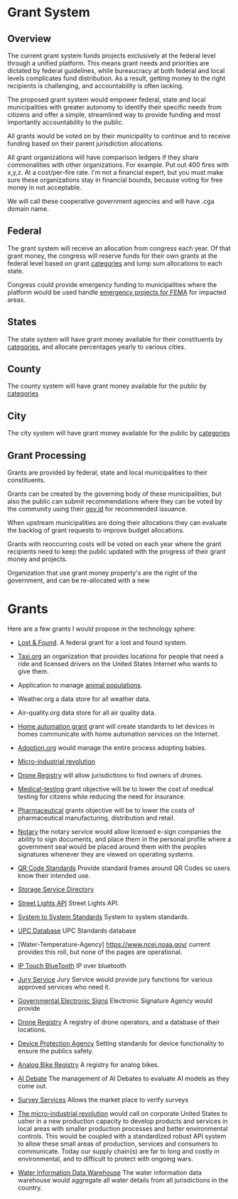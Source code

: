 # Grant System

## Overview

The current grant system funds projects exclusively at the federal level through a unified platform. This means grant needs and priorities are dictated by federal guidelines, while bureaucracy at both federal and local levels complicates fund distribution. As a result, getting money to the right recipients is challenging, and accountability is often lacking.

The proposed grant system would empower federal, state and local municipalities with greater autonomy to identify their specific needs from citizens and offer a simple, streamlined way to provide funding and most importantly accountability to the public.

All grants would be voted on by their municipality to continue and to receive funding based on their parent jurisdiction allocations.

All grant organizations will have comparison ledgers if they share commonalities with other organizations. For example. Put out 400 fires with x,y,z. At a cost/per-fire rate. I'm not a financial expert, but you must make sure these organizations stay in financial bounds, because voting for free money in not acceptable.

We will call these cooperative government agencies and will have .cga domain name.

## Federal

The grant system will receive an allocation from congress each year.
Of that grant money, the congress will reserve funds for their own grants at the federal level based on grant [categories](./category/) and lump sum allocations to each state.

Congress could provide emergency funding to municipalities where the platform would be used handle [emergency projects for FEMA](/fema/) for impacted areas.

## States

The state system will have grant money available for their constituents by [categories](./category/), and allocate percentages yearly to various cities.

## County

The county system will have grant money available for the public by [categories](./category/)

## City

The city system will have grant money available for the public by [categories](./category/)

## Grant Processing

Grants are provided by federal, state and local municipalities to their constituents. 

Grants can be created by the governing body of these municipalities, but also the public can submit recommendations where they can be voted by the community using their [gov.id](/government-os-services/id-gov/) for recommended issuance.

When upstream municipalities are doing their allocations they can evaluate the backlog of grant requests to improve budget allocations.

Grants with reoccurring costs will be voted on each year where the grant recipients need to keep the public updated with the progress of their grant money and projects.

Organization that use grant money property's are the right of the government, and can be re-allocated with a new

# Grants

Here are a few grants I would propose in the technology sphere:

- [Lost & Found](./lost-and-found). A federal grant for a lost and found system.

- [Taxi.org](./taxi-org/) an organization that provides locations for people that need a ride and licensed drivers on the United States Internet who wants to give them.

- Application to manage [animal populations](./animal-agency/).

- Weather.org a data store for all weather data.

- Air-quality.org data store for all air quality data.

- [Home automation grant](./home-automation/) grant will create standards to let devices in homes communicate with home automation services on the Internet.

- [Adoption.org](./adoption) would manage the entire process adopting babies.

- [Micro-industrial revolution](./micro-industrial-revolution/)

- [Drone Registry](/grants/drone-registry/) will allow jurisdictions to find owners of drones.

- [Medical-testing](./medical-testing) grant objective will be to lower the cost of medical testing for citzens while reducing the need for insurance.

- [Pharmaceutical](./pharma) grants objective will be to lower the costs of pharmaceutical manufacturing, distribution and retail.

- [Notary](./notary/) the notary service would allow licensed e-sign companies the ability to sign documents, and place them in the personal profile where a government seal would be placed around them with the peoples signatures whenever they are viewed on operating systems.

- [QR Code Standards](./qr-code-standards/) Provide standard frames around QR Codes so users know their intended use.

- [Storage Service Directory](./storage-service-directory/)

- [Street Lights API](./street-lights-api/) Street Lights API.

- [System to System Standards](./system-to-system-standards/) System to system standards.

- [UPC Database](./upc/) UPC Standards database

- [Water-Temperature-Agency] https://www.ncei.noaa.gov/ current provides this roll, but none of the pages are operational.

- [IP Touch BlueTooth](/ip-touch-bluetooth/) IP over bluetooth

- [Jury Service](/jury-service/) Jury Service would provide jury functions for various approved services who need it.

- [Governmental Electronic Signs](./governmental-electronic-signs) Electronic Signature Agency would provide

- [Drone Registry](./drone-registry/) A registry of drone operators, and a database of their locations.

- [Device Protection Agency](./device-protection-agency/) Setting standards for device functionality to ensure the publics safety.

- [Analog Bike Registry](./analog-bike-registry/) A registry for analog bikes.

- [AI Debate](./ai-debate/) The management of AI Debates to evaluate AI models as they come out.

- [Survey Services](./survey-services/) Allows the market place to verify surveys

- [The micro-industrial revolution](./micro-industrial-revolution/) would call on corporate United States to usher in a new production capacity to develop products and services in local areas with smaller production processes and better environmental controls. This would be coupled with a standardized robust API system to allow these small areas of production, services and consumers to communicate. Today our supply chain(s) are far to long and costly in environmental, and to difficult to protect with ongoing wars.

- [Water Information Data Warehouse](./water-information-data-warehouse/) The water information data warehouse would aggregate all water details from all jurisdictions in the country.
